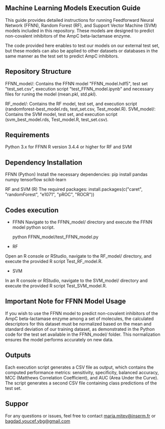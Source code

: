 Machine Learning Models Execution Guide
-

This guide provides detailed instructions for running Feedforward Neural Network (FFNN), Random Forest (RF), and Support Vector Machine (SVM) models included in this repository. These models are designed to predict non-covalent inhibitors of the AmpC beta-lactamase enzyme.

The code provided here enables to test our models on our external test set, but these models can also be applied to other datasets or databases in the same manner as the test set to predict AmpC inhibitors.


Repository Structure 
-
FFNN_model/: Contains the FFNN model "FFNN_model.hdf5", test set "test_set.csv", execution script "test_FFNN_model.ipynb" and necessary files for runing the model (mean.pkl, std.pkl).

RF_model/: Contains the RF model, test set, and execution script (randomforest-best_model.rds, test_set.csv, Test_model.R).
SVM_model/: Contains the SVM model, test set, and execution script (svm_best_model.rds, Test_model.R, test_set.csv).

Requirements
-
Python 3.x for FFNN
R version 3.4.4 or higher for RF and SVM



Dependency Installation
-
FFNN (Python)
Install the necessary dependencies:
    pip install pandas numpy tensorflow scikit-learn

RF and SVM (R)
The required packages:
    install.packages(c("caret", "randomForest", "e1071", "pROC", "ROCR"))


Codes execution 
-
- FFNN
Navigate to the FFNN_model/ directory and execute the FFNN model python script.

    python FFNN_model/test_FFNN_model.py

- RF

Open an R console or RStudio, navigate to the RF_model/ directory, and execute the provided R script Test_RF_model.R.

- SVM

In an R console or RStudio, navigate to the SVM_model/ directory and execute the provided R script Test_SVM_model.R.



Important Note for FFNN Model Usage 
-
If you wish to use the FFNN model to predict non-covalent inhibitors of the AmpC beta-lactamase enzyme among a set of molecules, the calculated descriptors for this dataset must be normalized based on the mean and standard deviation of our training dataset, as demonstrated in the Python code for the test set available in the FFNN_model/ folder. This normalization ensures the model performs accurately on new data.


Outputs 
-
Each execution script generates a CSV file as output, which contains the computed performance metrics: sensitivity, specificity, balanced accuracy, MCC (Matthews Correlation Coefficient), and AUC (Area Under the Curve).
The script generates a second CSV file containing class predictions of the test set.




Suppor
-
For any questions or issues, feel free to contact <maria.mitev@inserm.fr> or <bagdad.youcef.ybg@gmail.com>
